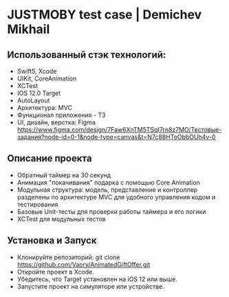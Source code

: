 # JUSTMOBY test case | Demichev Mikhail

## Использованный стэк технологий:
- Swift5, Xcode
- UIKit, CoreAnimation
- XCTest
- IOS 12.0 Target
- AutoLayout
- Архитектура: MVC
- Функционал приложения - ТЗ
- UI, дизайн, верстка: Figma                                          
https://www.figma.com/design/7Faw6XnTM5TSqI7rn8z7MO/Тестовые-задания?node-id=0-1&node-type=canvas&t=N7c88HToObbOUh4v-0

## Описание проекта 
- Обратный таймер на 30 секунд
- Анимация "покачивания" подарка с помощью Core Animation
- Модульная структура: модель, представление и контроллер разделены по архитектуре MVC для удобного управления кодом и тестирования
- Базовые Unit-тесты для проверки работы таймера и его логики
- XCTest для модульных тестов

## Установка и Запуск
- Клонируйте репозиторий: git clone https://github.com/Vaory/AnimatedGiftOffer.git
- Откройте проект в Xcode.
- Убедитесь, что Target установлен на iOS 12 или выше.
- Запустите проект на симуляторе или устройстве.

